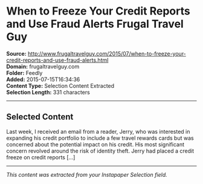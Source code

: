 # When to Freeze Your Credit Reports and Use Fraud Alerts Frugal Travel Guy

**Source:** http://www.frugaltravelguy.com/2015/07/when-to-freeze-your-credit-reports-and-use-fraud-alerts.html  
**Domain:** frugaltravelguy.com  
**Folder:** Feedly  
**Added:** 2015-07-15T16:34:36  
**Content Type:** Selection Content Extracted  
**Selection Length:** 331 characters  


---

## Selected Content

Last week, I received an email from a reader, Jerry, who was interested in expanding his credit portfolio to include a few travel rewards cards but was concerned about the potential impact on his credit. His most significant concern revolved around the risk of identity theft. Jerry had placed a credit freeze on credit reports […]

---

*This content was extracted from your Instapaper Selection field.*